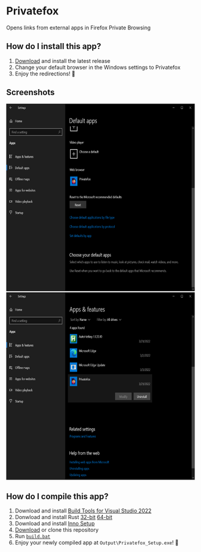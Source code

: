 # Privatefox
Opens links from external apps in Firefox Private Browsing

## How do I install this app?
1. [Download](https://github.com/PolicyPuma4/Privatefox/releases/latest/download/Privatefox_Setup.exe) and install the latest release
1. Change your default browser in the Windows settings to Privatefox
1. Enjoy the redirections! 🥳

## Screenshots
<img src="https://raw.githubusercontent.com/PolicyPuma4/Privatefox/main/Screenshots/Windows%20default%20app%20settings.png" width="641" height="501"><img src="https://raw.githubusercontent.com/PolicyPuma4/Privatefox/main/Screenshots/Windows%20uninstall%20settings.png" width="641" height="501">

## How do I compile this app?
1. Download and install [Build Tools for Visual Studio 2022](https://aka.ms/vs/17/release/vs_BuildTools.exe)
1. Donwload and install Rust [32-bit](https://static.rust-lang.org/rustup/dist/i686-pc-windows-msvc/rustup-init.exe) [64-bit](https://static.rust-lang.org/rustup/dist/x86_64-pc-windows-msvc/rustup-init.exe)
1. Download and install [Inno Setup](https://jrsoftware.org/download.php/is.exe)
1. [Download](https://github.com/PolicyPuma4/Privatefox/archive/main.zip) or clone this repository
1. Run [`build.bat`](https://github.com/PolicyPuma4/Privatefox/blob/main/build.bat)
1. Enjoy your newly compiled app at `Output\Privatefox_Setup.exe`! 🥳
